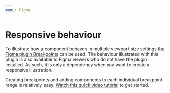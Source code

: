 ```yaml
---
menu: Figma
---
```


# Responsive behaviour

To illustrate how a component behaves in multiple viewport size settings [the Figma plugin Breakpoints](https://www.figma.com/community/plugin/824289601590456356/Breakpoints) can be used. The behaviour illustrated with this plugin is also available to Figma viewers who do not have the plugin installed. As such, it is only a dependency when you want to create a responsive illustration.

Creating breakpoints and adding components to each individual breakpoint range is relatively easy. [Watch this quick video tutorial](https://www.youtube.com/watch?v=OaGSreqHCXE) to get started.
